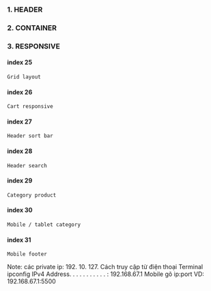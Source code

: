 
### 1. HEADER
### 2. CONTAINER 
### 3. RESPONSIVE
#### index 25
    Grid layout
#### index 26
    Cart responsive
#### index 27
    Header sort bar
#### index 28
    Header search
#### index 29
    Category product
#### index 30
    Mobile / tablet category
#### index 31
    Mobile footer

Note: các private ip: 192. 10. 127.
    Cách truy cập từ điện thoại
    Terminal
        ipconfig
        IPv4 Address. . . . . . . . . . . : 192.168.67.1
    Mobile
        gõ ip:port
        VD: 192.168.67.1:5500
        
